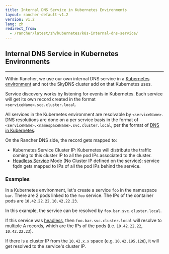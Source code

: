 ```yaml
---
title: Internal DNS Service in Kubernetes Environments
layout: rancher-default-v1.2
version: v1.2
lang: zh
redirect_from:
  - /rancher/latest/zh/kubernetes/k8s-internal-dns-service/
---
```


## Internal DNS Service in Kubernetes Environments
---

Within Rancher, we use our own internal DNS service in a [Kubernetes environment]({{site.baseurl}}/rancher/{{page.version}}/{{page.lang}}/environments/) and not the SkyDNS cluster add on that Kubernetes uses.

Service discovery works by listening for events in Kubernetes. Each service will get its own record created in the format `<serviceName>.scc.cluster.local`.

All services in the Kubernetes environment are resolvable by `<serviceName>`. DNS resolutions are done on a per service basis in the format of `<serviceName>.<namespaceName>.svc.cluster.local`, per the format of [DNS in Kubernetes](https://github.com/kubernetes/kubernetes/blob/release-1.2/cluster/addons/dns/README.md).

On the Rancher DNS side, the record gets mapped to:

* Kubernetes Service Cluster IP: Kubernetes will distribute the traffic coming to this cluster IP to all the pod IPs associated to the cluster.
* [Headless Service](http://kubernetes.io/docs/user-guide/services/#headless-services) Mode (No Cluster IP defined on the service): service fqdn gets mapped to IPs of all the pod IPs behind the service.

### Examples

In a Kubernetes environment, let's create a service `foo` in the namespace `bar`. There are 2 pods linked to the `foo` service. The IPs of the container pods are `10.42.22.22`, `10.42.22.23`.

In this example, the service can be resolved by `foo.bar.svc.cluster.local`.

If this service was [headless](http://kubernetes.io/docs/user-guide/services/#headless-services), then `foo.bar.svc.cluster.local` will resolve to multiple A records, which are the IPs of the pods (i.e. `10.42.22.22`, `10.42.22.23`).  

If there is a cluster IP from the `10.42.x.x` space (e.g. `10.42.195.128`), it will get resolved to the service's cluster IP.
